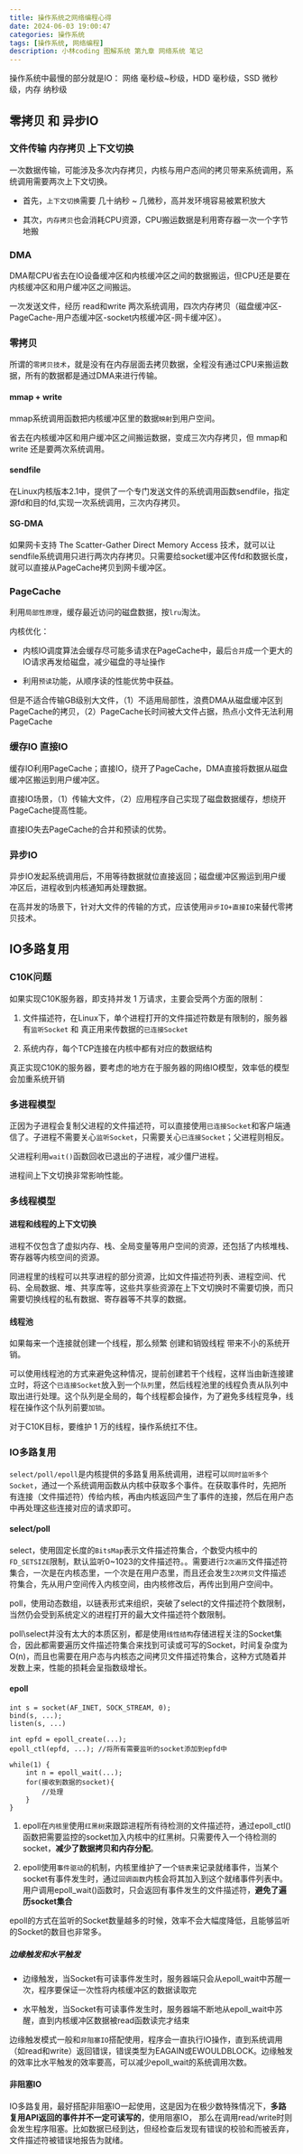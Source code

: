 ```yaml
---
title: 操作系统之网络编程心得
date: 2024-06-03 19:00:47
categories: 操作系统
tags: [操作系统, 网络编程]
description: 小林coding 图解系统 第九章 网络系统 笔记
---
```


操作系统中最慢的部分就是IO：
网络 毫秒级~秒级，HDD 毫秒级，SSD 微秒级，内存 纳秒级

## 零拷贝 和 异步IO

### 文件传输 内存拷贝 上下文切换

一次数据传输，可能涉及多次内存拷贝，内核与用户态间的拷贝带来系统调用，系统调用需要两次上下文切换。

* 首先，`上下文切换`需要 几十纳秒 ~ 几微秒，高并发环境容易被累积放大

* 其次，`内存拷贝`也会消耗CPU资源，CPU搬运数据是利用寄存器一次一个字节地搬

### DMA

DMA帮CPU省去在IO设备缓冲区和内核缓冲区之间的数据搬运，但CPU还是要在内核缓冲区和用户缓冲区之间搬运。

一次发送文件，经历 read和write 两次系统调用，四次内存拷贝（磁盘缓冲区-PageCache-用户态缓冲区-socket内核缓冲区-网卡缓冲区）。

### 零拷贝

所谓的`零拷贝技术`，就是没有在内存层面去拷贝数据，全程没有通过CPU来搬运数据，所有的数据都是通过DMA来进行传输。

#### mmap + write

mmap系统调用函数把内核缓冲区里的数据`映射`到用户空间。

省去在内核缓冲区和用户缓冲区之间搬运数据，变成三次内存拷贝，但 mmap和write 还是要两次系统调用。

#### sendfile

在Linux内核版本2.1中，提供了一个专门发送文件的系统调用函数sendfile，指定源fd和目的fd,实现一次系统调用，三次内存拷贝。

#### SG-DMA

如果网卡支持 The Scatter-Gather Direct Memory Access 技术，就可以让sendfile系统调用只进行两次内存拷贝。只需要给socket缓冲区传fd和数据长度，就可以直接从PageCache拷贝到网卡缓冲区。

### PageCache

利用`局部性原理`，缓存最近访问的磁盘数据，按`lru`淘汰。

内核优化：

* 内核IO调度算法会缓存尽可能多请求在PageCache中，最后`合并`成一个更大的IO请求再发给磁盘，减少磁盘的寻址操作

* 利用`预读`功能，从顺序读的性能优势中获益。

但是不适合传输GB级别大文件，（1）不适用局部性，浪费DMA从磁盘缓冲区到PageCache的拷贝，（2）PageCache长时间被大文件占据，热点小文件无法利用PageCache

### 缓存IO 直接IO

缓存IO利用PageCache；直接IO，绕开了PageCache，DMA直接将数据从磁盘缓冲区搬运到用户缓冲区。

直接IO场景，（1）传输大文件，（2）应用程序自己实现了磁盘数据缓存，想绕开PageCache提高性能。

直接IO失去PageCache的合并和预读的优势。

### 异步IO

异步IO发起系统调用后，不用等待数据就位直接返回；磁盘缓冲区搬运到用户缓冲区后，进程收到内核通知再处理数据。

在高并发的场景下，针对大文件的传输的方式，应该使用`异步IO+直接IO`来替代零拷贝技术。

## IO多路复用

### C10K问题

如果实现C10K服务器，即支持并发 1 万请求，主要会受两个方面的限制：

1. 文件描述符，在Linux下，单个进程打开的文件描述符数是有限制的，服务器有`监听Socket` 和 真正用来传数据的`已连接Socket`

2. 系统内存，每个TCP连接在内核中都有对应的数据结构 

真正实现C10K的服务器，要考虑的地方在于服务器的网络IO模型，效率低的模型会加重系统开销

### 多进程模型

正因为子进程会复制父进程的文件描述符，可以直接使用`已连接Socket`和客户端通信了。子进程不需要关心`监听Socket`，只需要关心`已连接Socket`；父进程则相反。

父进程利用`wait()`函数回收已退出的子进程，减少僵尸进程。

进程间上下文切换非常影响性能。

### 多线程模型

#### 进程和线程的上下文切换

进程不仅包含了虚拟内存、栈、全局变量等用户空间的资源，还包括了内核堆栈、寄存器等内核空间的资源。

同进程里的线程可以共享进程的部分资源，比如文件描述符列表、进程空间、代码、全局数据、堆、共享库等，这些共享些资源在上下文切换时不需要切换，而只需要切换线程的私有数据、寄存器等不共享的数据。

#### 线程池

如果每来一个连接就创建一个线程，那么频繁 创建和销毁线程 带来不小的系统开销。

可以使用线程池的方式来避免这种情况，提前创建若干个线程，这样当由新连接建立时，将这个`已连接Socket`放入到一个`队列`里，然后线程池里的线程负责从队列中取出进行处理。这个队列是全局的，每个线程都会操作，为了避免多线程竞争，线程在操作这个队列前要`加锁`。

对于C10K目标，要维护 1 万的线程，操作系统扛不住。

### IO多路复用

`select/poll/epoll`是内核提供的多路复用系统调用，进程可以`同时监听多个Socket`，通过一个系统调用函数从内核中获取多个事件。在获取事件时，先把所有连接（文件描述符）传给内核，再由内核返回产生了事件的连接，然后在用户态中再处理这些连接对应的请求即可。

#### select/poll

select，使用固定长度的`BitsMap`表示文件描述符集合，个数受内核中的`FD_SETSIZE`限制，默认监听0~1023的文件描述符。。需要进行`2次遍历`文件描述符集合，一次是在内核态里，一个次是在用户态里，而且还会发生`2次拷贝`文件描述符集合，先从用户空间传入内核空间，由内核修改后，再传出到用户空间中。

poll，使用动态数组，以链表形式来组织，突破了select的文件描述符个数限制，当然仍会受到系统定义的进程打开的最大文件描述符个数限制。

poll\select并没有太大的本质区别，都是使用`线性结构`存储进程关注的Socket集合，因此都需要遍历文件描述符集合来找到可读或可写的Socket，时间复杂度为O(n)，而且也需要在用户态与内核态之间拷贝文件描述符集合，这种方式随着并发数上来，性能的损耗会呈指数级增长。

#### epoll

```
int s = socket(AF_INET, SOCK_STREAM, 0);
bind(s, ...);
listen(s, ...)

int epfd = epoll_create(...);
epoll_ctl(epfd, ...); //将所有需要监听的socket添加到epfd中

while(1) {
    int n = epoll_wait(...);
    for(接收到数据的socket){
        //处理
    }
}
```

1. epoll在`内核里`使用`红黑树`来跟踪进程所有待检测的文件描述符，通过epoll_ctl()函数把需要监控的socket加入内核中的红黑树。只需要传入一个待检测的socket，**减少了数据拷贝和内存分配**。

2. epoll使用`事件驱动`的机制，内核里维护了一个`链表`来记录就绪事件，当某个socket有事件发生时，通过`回调函数`内核会将其加入到这个就绪事件列表中。用户调用epoll_wait()函数时，只会返回有事件发生的文件描述符，**避免了遍历socket集合**

epoll的方式在监听的Socket数量越多的时候，效率不会大幅度降低，且能够监听的Socket的数目也非常多。

##### 边缘触发和水平触发

* 边缘触发，当Socket有可读事件发生时，服务器端只会从epoll_wait中苏醒一次，程序要保证一次性将内核缓冲区的数据读取完

* 水平触发，当Socket有可读事件发生时，服务器端不断地从epoll_wait中苏醒，直到内核缓冲区数据被read函数读完才结束

边缘触发模式一般和`非阻塞IO`搭配使用，程序会一直执行IO操作，直到系统调用（如read和write）返回错误，错误类型为EAGAIN或EWOULDBLOCK。边缘触发的效率比水平触发的效率要高，可以减少epoll_wait的系统调用次数。

#### 非阻塞IO

IO多路复用，最好搭配非阻塞IO一起使用，这是因为在极少数特殊情况下，**多路复用API返回的事件并不一定可读写的**，使用阻塞IO， 那么在调用read/write时则会发生程序阻塞。比如数据已经到达，但经检查后发现有错误的校验和而被丢弃，文件描述符被错误地报告为就绪。


